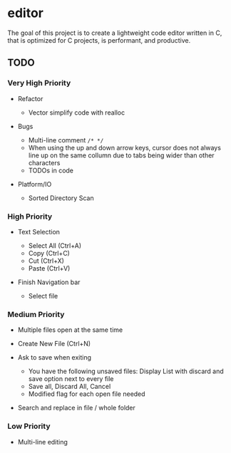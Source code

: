 # editor

The goal of this project is to create a lightweight code editor written in C,
that is optimized for C projects, is performant, and productive.

## TODO

### Very High Priority

- Refactor
	- Vector simplify code with realloc

- Bugs
	- Multi-line comment `/* */`
	- When using the up and down arrow keys, cursor does not always line up
		on the same collumn due to tabs being wider than other characters
	- TODOs in code

- Platform/IO
	- Sorted Directory Scan

### High Priority

- Text Selection
	- Select All (Ctrl+A)
	- Copy (Ctrl+C)
	- Cut (Ctrl+X)
	- Paste (Ctrl+V)

- Finish Navigation bar
	- Select file

### Medium Priority

- Multiple files open at the same time
- Create New File (Ctrl+N)
- Ask to save when exiting
	- You have the following unsaved files: Display List with
		discard and save option next to every file
	- Save all, Discard All, Cancel
	- Modified flag for each open file needed

- Search and replace in file / whole folder

### Low Priority

- Multi-line editing

